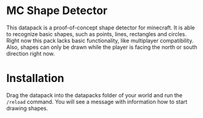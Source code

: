 # MC Shape Detector
This datapack is a proof-of-concept shape detector for minecraft. It is able to recognize basic shapes, such as points, lines, rectangles and circles. 
Right now this pack lacks basic functionality, like multiplayer compatibility. Also, shapes can only be drawn while the player is facing the north or south direction right now.

# Installation
Drag the datapack into the datapacks folder of your world and run the `/reload` command. You will see a message with information how to start drawing shapes.
